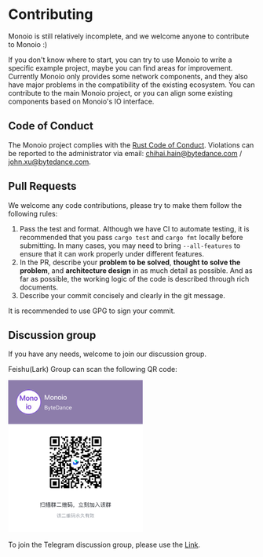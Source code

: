 # Contributing

Monoio is still relatively incomplete, and we welcome anyone to contribute to Monoio :)

If you don't know where to start, you can try to use Monoio to write a specific example project, maybe you can find areas for improvement. Currently Monoio only provides some network components, and they also have major problems in the compatibility of the existing ecosystem. You can contribute to the main Monoio project, or you can align some existing components based on Monoio's IO interface.

## Code of Conduct
The Monoio project complies with the [Rust Code of Conduct](https://www.rust-lang.org/policies/code-of-conduct). Violations can be reported to the administrator via email: chihai.hain@bytedance.com / john.xu@bytedance.com.

## Pull Requests
We welcome any code contributions, please try to make them follow the following rules:

1. Pass the test and format. Although we have CI to automate testing, it is recommended that you pass `cargo test` and `cargo fmt` locally before submitting. In many cases, you may need to bring `--all-features` to ensure that it can work properly under different features.
2. In the PR, describe your **problem to be solved**, **thought to solve the problem**, and **architecture design** in as much detail as possible. And as far as possible, the working logic of the code is described through rich documents.
3. Describe your commit concisely and clearly in the git message.

It is recommended to use GPG to sign your commit.

## Discussion group
If you have any needs, welcome to join our discussion group.

Feishu(Lark) Group can scan the following QR code:

<img src=".github/resources/monoio-lark.png" height="310px" width="274px">

To join the Telegram discussion group, please use the [Link](https://t.me/+zVUaFzxnmK43Yzk1).